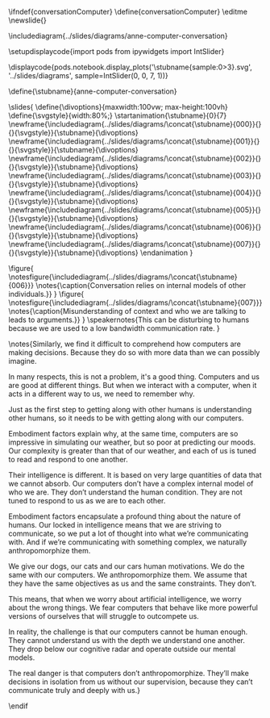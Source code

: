 \ifndef{conversationComputer}
\define{conversationComputer}
\editme
\newslide{}

\includediagram{../slides/diagrams/anne-computer-conversation}

\setupdisplaycode{import pods
from ipywidgets import IntSlider}


\displaycode{pods.notebook.display_plots('\stubname{sample:0>3}.svg', 
                            '../slides/diagrams',  sample=IntSlider(0, 0, 7, 1))}

\define{\stubname}{anne-computer-conversation}

\slides{
\define{\divoptions}{maxwidth:100vw; max-height:100vh}
\define{\svgstyle}{width:80%;}
\startanimation{\stubname}{0}{7}
\newframe{\includediagram{../slides/diagrams/\concat{\stubname}{000}}{}{}{\svgstyle}}{\stubname}{\divoptions}
\newframe{\includediagram{../slides/diagrams/\concat{\stubname}{001}}{}{}{\svgstyle}}{\stubname}{\divoptions}
\newframe{\includediagram{../slides/diagrams/\concat{\stubname}{002}}{}{}{\svgstyle}}{\stubname}{\divoptions}
\newframe{\includediagram{../slides/diagrams/\concat{\stubname}{003}}{}{}{\svgstyle}}{\stubname}{\divoptions}
\newframe{\includediagram{../slides/diagrams/\concat{\stubname}{004}}{}{}{\svgstyle}}{\stubname}{\divoptions}
\newframe{\includediagram{../slides/diagrams/\concat{\stubname}{005}}{}{}{\svgstyle}}{\stubname}{\divoptions}
\newframe{\includediagram{../slides/diagrams/\concat{\stubname}{006}}{}{}{\svgstyle}}{\stubname}{\divoptions}
\newframe{\includediagram{../slides/diagrams/\concat{\stubname}{007}}{}{}{\svgstyle}}{\stubname}{\divoptions}
\endanimation
}

\figure{
\notesfigure{\includediagram{../slides/diagrams/\concat{\stubname}{006}}}
\notes{\caption{Conversation relies on internal models of other individuals.}}
}
\figure{
\notesfigure{\includediagram{../slides/diagrams/\concat{\stubname}{007}}}
\notes{\caption{Misunderstanding of context and who we are talking to leads to arguments.}}
}
\speakernotes{This can be disturbing to humans because we are used to a low bandwidth communication rate. }


\notes{Similarly, we find it difficult to comprehend how computers are making decisions. Because they do so with more data than we can possibly imagine.

In many respects, this is not a problem, it's a good thing. Computers and us are good at different things. But when we interact with a computer, when it acts in a different way to us, we need to remember why.

Just as the first step to getting along with other humans is understanding other humans, so it needs to be with getting along with our computers. 

Embodiment factors explain why, at the same time, computers are so impressive in simulating our weather, but so poor at predicting our moods. Our complexity is greater than that of our weather, and each of us is tuned to read and respond to one another.

Their intelligence is different. It is based on very large quantities of data that we cannot absorb. Our computers don’t have a complex internal model of who we are. They don’t understand the human condition. They are not tuned to respond to us as we are to each other.

Embodiment factors encapsulate a profound thing about the nature of humans. Our locked in intelligence means that we are striving to communicate, so we put a lot of thought into what we’re communicating with. And if we’re communicating with something complex, we naturally anthropomorphize them. 

We give our dogs, our cats and our cars human motivations. We do the same with our computers. We anthropomorphize them. We assume that they have the same objectives as us and the same constraints. They don’t. 

This means, that when we worry about artificial intelligence, we worry about the wrong things. We fear computers that behave like more powerful versions of ourselves that will struggle to outcompete us. 

In reality, the challenge is that our computers cannot be human enough. They cannot understand us with the depth we understand one another. They drop below our cognitive radar and operate outside our mental models. 

The real danger is that computers don’t anthropomorphize. They’ll make decisions in isolation from us without our supervision, because they can’t communicate truly and deeply with us.}

\endif
